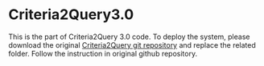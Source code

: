 # Criteria2Query3.0

This is the part of Criteria2Query 3.0 code. To deploy the system, please download the original [Criteria2Query git repository](https://github.com/OHDSI/Criteria2Query) and replace the related folder. Follow the instruction in original github repository.
